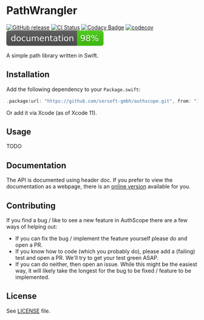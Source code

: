 # PathWrangler

[![GitHub release](https://img.shields.io/github/release/sersoft-gmbh/PathWrangler.svg?style=flat)](https://github.com/sersoft-gmbh/PathWrangler/releases/latest)
[![CI Status](https://travis-ci.com/sersoft-gmbh/PathWrangler.svg?branch=master)](https://travis-ci.com/sersoft-gmbh/PathWrangler)
[![Codacy Badge](https://api.codacy.com/project/badge/Grade/2c8e4e87ed7c4b9b9be446aa2e14b787)](https://www.codacy.com/gh/sersoft-gmbh/PathWrangler?utm_source=github.com&amp;utm_medium=referral&amp;utm_content=sersoft-gmbh/PathWrangler&amp;utm_campaign=Badge_Grade)
[![codecov](https://codecov.io/gh/sersoft-gmbh/PathWrangler/branch/master/graph/badge.svg)](https://codecov.io/gh/sersoft-gmbh/PathWrangler)
[![jazzy](https://raw.githubusercontent.com/sersoft-gmbh/PathWrangler/gh-pages/badge.svg?sanitize=true)](https://sersoft-gmbh.github.io/PathWrangler)

A simple path library written in Swift.

## Installation

Add the following dependency to your `Package.swift`:
```swift
.package(url: "https://github.com/sersoft-gmbh/authscope.git", from: "1.0.0"),
```

Or add it via Xcode (as of Xcode 11).

## Usage

TODO

## Documentation

The API is documented using header doc. If you prefer to view the documentation as a webpage, there is an [online version](https://sersoft-gmbh.github.io/AuthScope) available for you.

## Contributing

If you find a bug / like to see a new feature in AuthScope there are a few ways of helping out:

-   If you can fix the bug / implement the feature yourself please do and open a PR.
-   If you know how to code (which you probably do), please add a (failing) test and open a PR. We'll try to get your test green ASAP.
-   If you can do neither, then open an issue. While this might be the easiest way, it will likely take the longest for the bug to be fixed / feature to be implemented.

## License

See [LICENSE](./LICENSE) file.
